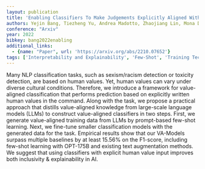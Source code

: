 ```yaml
---
layout: publication
title: 'Enabling Classifiers To Make Judgements Explicitly Aligned With Human Values'
authors: Yejin Bang, Tiezheng Yu, Andrea Madotto, Zhaojiang Lin, Mona Diab, Pascale Fung
conference: "Arxiv"
year: 2022
bibkey: bang2022enabling
additional_links:
  - {name: "Paper", url: 'https://arxiv.org/abs/2210.07652'}
tags: ['Interpretability and Explainability', 'Few-Shot', 'Training Techniques', 'Tools', 'Prompting', 'Interpretability']
---
```

Many NLP classification tasks, such as sexism/racism detection or toxicity
detection, are based on human values. Yet, human values can vary under diverse
cultural conditions. Therefore, we introduce a framework for value-aligned
classification that performs prediction based on explicitly written human
values in the command. Along with the task, we propose a practical approach
that distills value-aligned knowledge from large-scale language models (LLMs)
to construct value-aligned classifiers in two steps. First, we generate
value-aligned training data from LLMs by prompt-based few-shot learning. Next,
we fine-tune smaller classification models with the generated data for the
task. Empirical results show that our VA-Models surpass multiple baselines by
at least 15.56% on the F1-score, including few-shot learning with OPT-175B and
existing text augmentation methods. We suggest that using classifiers with
explicit human value input improves both inclusivity & explainability in AI.
